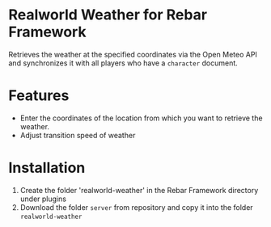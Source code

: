 # Realworld Weather for Rebar Framework

Retrieves the weather at the specified coordinates via the Open Meteo API and synchronizes it with all players who have a `character` document.

# Features

- Enter the coordinates of the location from which you want to retrieve the weather.
- Adjust transition speed of weather

# Installation
1. Create the folder 'realworld-weather' in the Rebar Framework directory under plugins
2. Download the folder `server` from repository and copy it into the folder `realworld-weather`
